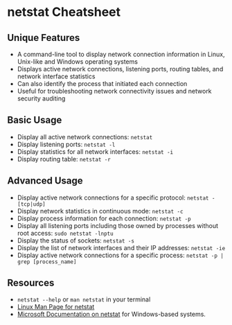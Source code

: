 # netstat Cheatsheet

## Unique Features
* A command-line tool to display network connection information in Linux, Unix-like and Windows operating systems
* Displays active network connections, listening ports, routing tables, and network interface statistics
* Can also identify the process that initiated each connection
* Useful for troubleshooting network connectivity issues and network security auditing

## Basic Usage
* Display all active network connections: `netstat`
* Display listening ports: `netstat -l`
* Display statistics for all network interfaces: `netstat -i`
* Display routing table: `netstat -r`

## Advanced Usage
* Display active network connections for a specific protocol: `netstat -[tcp|udp]`
* Display network statistics in continuous mode: `netstat -c`
* Display process information for each connection: `netstat -p`
* Display all listening ports including those owned by processes without root access: `sudo netstat -lnptu`
* Display the status of sockets: `netstat -s`
* Display the list of network interfaces and their IP addresses: `netstat -ie`
* Display active network connections for a specific process: `netstat -p | grep [process_name]`

## Resources
* `netstat --help` or `man netstat` in your terminal
* [Linux Man Page for netstat](https://linux.die.net/man/8/netstat)
* [Microsoft Documentation on netstat](https://docs.microsoft.com/en-us/windows-server/administration/windows-commands/netstat) for Windows-based systems.
